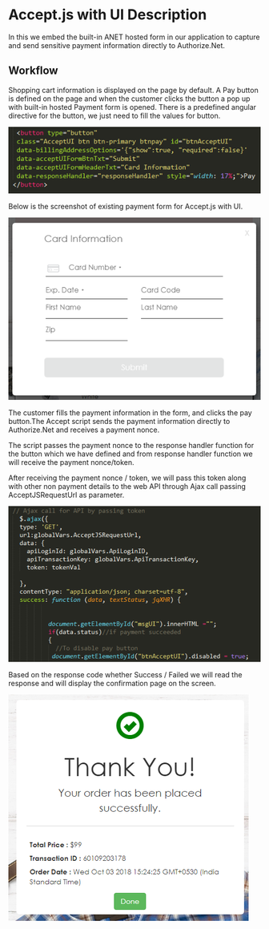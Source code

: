 # Accept.js with UI Description

In this we embed the built-in ANET hosted form in our application to capture and send sensitive payment information directly to Authorize.Net.

## Workflow

Shopping cart information is displayed on the page by default. A Pay button is defined on the page and when the customer clicks the button a pop up with built-in hosted Payment form is opened. 
There is a predefined angular directive for the button, we just need to fill the values for button.

![Image of AcceptUIButton](Github-Images/AcceptUIButton.PNG)

Below is the screenshot of existing payment form for Accept.js with UI.

![Image of AcceptUIPopUp](Github-Images/AcceptUIPopUp.PNG)

The customer fills the payment information in the form, and clicks the pay button.The Accept script sends the payment information directly to Authorize.Net and receives a payment nonce. 

The script passes the payment nonce to the response handler function for the button which we have defined and from response handler function we will receive the payment nonce/token.

After receiving the payment nonce / token, we will pass this token along with other non payment details to the web API through Ajax call passing AcceptJSRequestUrl as parameter.

![Image of AcceptUIRequest](Github-Images/AcceptUIRequest.PNG)

Based on the response code whether Success / Failed we will read the response and will display the confirmation page on the screen.

![Image of ConfirmationPage](Github-Images/ConfirmationPage.PNG)